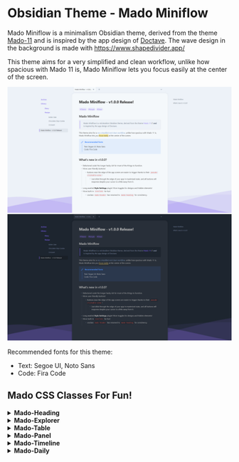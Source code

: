 # Obsidian Theme - Mado Miniflow
Mado Miniflow is a minimalism Obsidian theme, derived from the theme [Mado-11](https://github.com/hydescarf/Obsidian-Theme-Mado-11) and is inspired by the app design of [Doctave](https://www.doctave.com/).
The wave design in the background is made with https://www.shapedivider.app/

This theme aims for a very simplified and clean workflow, unlike how spacious with Mado 11 is, Mado Miniflow lets you focus easily at the center of the screen.

![](img/light-theme.png)
![](img/dark-theme.png)

Recommended fonts for this theme:
- Text: Segoe UI, Noto Sans
- Code: Fira Code

## Mado CSS Classes For Fun!
<details>
<summary><b>Mado-Heading</b></summary>

![](img/mado-heading.png)

```
cssclass: mado-heading
```
Transforming your normal note into more bulky block button design!

</details>
<details>
<summary><b>Mado-Explorer</b></summary>

![](img/mado-explorer.png)

```
cssclass: mado-explorer
```

When placed onto the sidebar, it will become exactly like how File Explorer would look like. A.k.a. pseudo-File Explorer!
There are rules for this to work:

```
1. You may only use <a>(link), <h1>(h1 heading) and <li>(list) in the note.
2. <a> will act as first level file title.
3. <h1> will act as first level folder title.
4. <li> will act as first level folder's children, where its contents should fill with just <a>, and itself should be placed below <h1>.
5. Second level folder, or nested <li>, is not possible.
6. For <h1> to be foldable, you have to enable the foldable option in the settings.

```

Example:

```
[[File 1]]
[[File 2]]
# Folder 1
- [[Listed File 1]]
- [[Listed File 2]]
[[File 3]]
```

</details>
<details>
<summary><b>Mado-Table</b></summary>

![](img/mado-table.png)

```
cssclass: mado-table
```

Turns your normal-looking table into a fancy spacious one! With more options provided for you to tweak the like of it.
Example:

```
cssclass: mado-table (special styling)
cssclass: mado-table-XXX (special styling with XXX being the options)
cssclass: mado-table-XXX, mado-table-XXX (special styling with multiple options)
```

```
Options:
mado-table-auto (auto-widen table size by its contents and center it)
mado-table-normal (no special styling, include this if you wish to use other options without special styling)

mado-table-stripe, mado-table-border (stripe/border design)
mado-table-left, mado-table-right, mado-table-top, mado-table-bottom (define table-header position)
mado-table-topless (remove table-header position on the top)
```

</details>
<details>
<summary><b>Mado-Panel</b></summary>

![](img/mado-panel.png)

```
cssclass: mado-panel
```

Turns your lists into panels! More fancy way to look and click. Also comes with options to tweak.
Example:

```
cssclass: mado-panel (transform all lists into panels)
cssclass: mado-panel-XXX (XXX being the options)
cssclass: mado-panel-XXX, mado-panel-XXX (including more options, in this case, only `auto` is available as an extra)

Options:
mado-panel-list (long and thin size, lists can be nested)
mado-panel-small, mado-panel-medium, mado-panel-large, mado-panel-long, mado-panel-short (define fixed-size, lists cannot be nested)
mado-panel-auto (maintain the minimum fixed-size of above, while auto-widen based on its contents, not applicable to mado-panel-list)
```

Rule:

```
1. Only <li>(list) will turn into panel.
2. The list can consist of <a>(link) or "[]"(Checkbox), or plain text.
3. Nested list is not available except for `mado-panel-list`.
```
Callout version is also available if you need only one part of the list to become panel.
Options in callout version can be chained directly.
Example:

```
> [!mado-panel-small-auto]
> - Listing
```

</details>
<details>
<summary><b>Mado-Timeline</b></summary>

![](img/mado-timeline.png)

```
cssclass: mado-timeline
```

Centers all of your element in the note! Not only that, using `<h1>` will form a huge space above it, while using `<h2>` will form a separator (a vertical `<hr>` or `---`) above it.

</details>
<details>
<summary><b>Mado-Daily</b></summary>

```
cssclass: mado-daily
```

![](img/mado-daily.png)

Feel like logging into a game to turn in for daily bonus? Well, now you can with this manual-stamp daily!
You can set the reward for every 2nd and 5th day, and then start filling in with any value or emoji in the empty cells. The reward will mark as checked when the previous cell is filled in.
Also, adding in another cssclass `mado-table` will give it a better looking, optional of course!

</details>